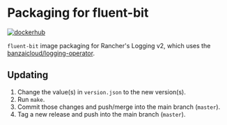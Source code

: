 # Packaging for fluent-bit

[![dockerhub](https://img.shields.io/docker/v/rancher/fluent-bit?sort=semver&style=flat-square)](https://hub.docker.com/r/rancher/fluent-bit/tags)

`fluent-bit` image packaging for Rancher's Logging v2, which uses the [banzaicloud/logging-operator](https://github.com/banzaicloud/logging-operator).

## Updating

1. Change the value(s) in `version.json` to the new version(s).
1. Run `make`.
1. Commit those changes and push/merge into the main branch (`master`).
1. Tag a new release and push into the main branch (`master`).
